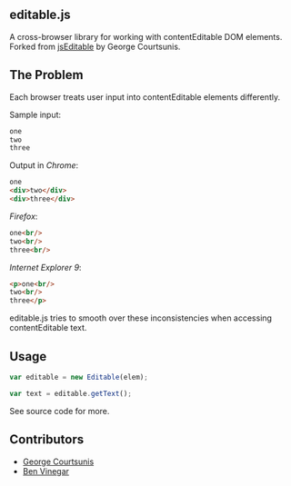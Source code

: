 editable.js
----

A cross-browser library for working with contentEditable DOM elements. Forked from [jsEditable](https://github.com/gjcourt/jsEditable) by George Courtsunis.

The Problem
---

Each browser treats user input into contentEditable elements differently.

Sample input:

```html
one
two
three
```

Output in *Chrome*:

```html
one
<div>two</div>
<div>three</div>
```

*Firefox*:

```html
one<br/>
two<br/>
three<br/>
```

*Internet Explorer 9*:

```html
<p>one<br/>
two<br/>
three</p>
```

editable.js tries to smooth over these inconsistencies when accessing contentEditable text.

Usage
---

```javascript
var editable = new Editable(elem);

var text = editable.getText();
```

See source code for more.

Contributors
---

* [George Courtsunis](https://github.com/gjcourt)
* [Ben Vinegar](https://github.com/benvinegar)